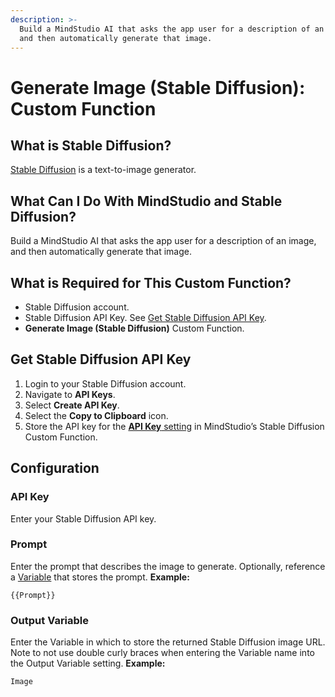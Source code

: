 ```yaml
---
description: >-
  Build a MindStudio AI that asks the app user for a description of an image,
  and then automatically generate that image.
---
```


# Generate Image (Stable Diffusion): Custom Function

## What is Stable Diffusion?

[Stable Diffusion](https://stability.ai/) is a text-to-image generator.

## What Can I Do With MindStudio and Stable Diffusion?

Build a MindStudio AI that asks the app user for a description of an image, and then automatically generate that image.

## What is Required for This Custom Function?

* Stable Diffusion account.
* Stable Diffusion API Key. See [Get Stable Diffusion API Key](generate-image-stable-diffusion-custom-function.md#get-stable-diffusion-api-key).
* **Generate Image (Stable Diffusion)** Custom Function.

## Get Stable Diffusion API Key

1. Login to your Stable Diffusion account.
2. Navigate to **API Keys**.
3. Select **Create API Key**.
4. Select the **Copy to Clipboard** icon.
5. Store the API key for the [**API Key** setting](generate-image-stable-diffusion-custom-function.md#api-key) in MindStudio’s Stable Diffusion Custom Function.

## Configuration

### API Key

Enter your Stable Diffusion API key.

### Prompt

Enter the prompt that describes the image to generate. Optionally, reference a [Variable](../../user-inputs-and-variables/what-is-a-variable.md) that stores the prompt. **Example:**

```
{{Prompt}}
```

### Output Variable

Enter the Variable in which to store the returned Stable Diffusion image URL. Note to not use double curly braces when entering the Variable name into the Output Variable setting. **Example:**

```
Image
```

